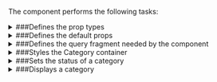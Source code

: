 The component performs the following tasks:

<details>
	<summary>###Defines the prop types

</summary>
* The GraphQL id

* The category id from the database

* The category name

* The category status

</details>

<details>
	<summary>###Defines the default props

</summary>
</details>

<details>
	<summary>###Defines the query fragment needed by the component

</summary>
</details>

<details>
	<summary>###Styles the Category container

</summary>
</details>

<details>
	<summary>###Sets the status of a category

</summary>
</details>

<details>
	<summary>###Displays a category

</summary>
</details>

